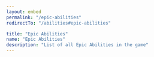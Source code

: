 ```yaml
---
layout: embed
permalink: "/epic-abilities"
redirectTo: "/abilities#epic-abilities"

title: "Epic Abilities"
name: "Epic Abilities"
description: "List of all Epic Abilities in the game"
---
```



